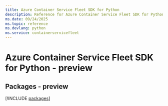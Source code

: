 ```yaml
---
title: Azure Container Service Fleet SDK for Python
description: Reference for Azure Container Service Fleet SDK for Python
ms.date: 09/24/2025
ms.topic: reference
ms.devlang: python
ms.service: containerservicefleet
---
```

# Azure Container Service Fleet SDK for Python - preview
## Packages - preview
[!INCLUDE [packages](container-service-fleet-index.md)]